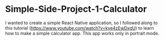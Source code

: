 # Simple-Side-Project-1-Calculator

I wanted to create a simple React Native application, so I followed along to this tutorial (https://www.youtube.com/watch?v=kye4zEwDxgU) to learn how to make a simple calculator app. 
This app works only in portrait mode. 
